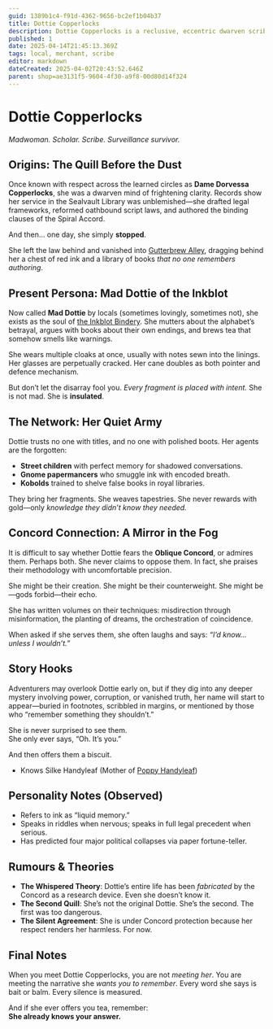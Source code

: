 ```yaml
---
guid: 1389b1c4-f91d-4362-9656-bc2ef1b04b37
title: Dottie Copperlocks
description: Dottie Copperlocks is a reclusive, eccentric dwarven scribe and former legal scholar who runs the Inkblot Bindery, weaving a network of informants and possessing unsettling knowledge of power, secrets, and the Oblique Concord.
published: 1
date: 2025-04-14T21:45:13.369Z
tags: local, merchant, scribe
editor: markdown
dateCreated: 2025-04-02T20:43:52.646Z
parent: shop=ae3131f5-9604-4f30-a9f8-00d80d14f324
---
```


# Dottie Copperlocks  
*Madwoman. Scholar. Scribe. Surveillance survivor.*

## Origins: The Quill Before the Dust

Once known with respect across the learned circles as **Dame Dorvessa Copperlocks**, she was a dwarven mind of frightening clarity. Records show her service in the Sealvault Library was unblemished—she drafted legal frameworks, reformed oathbound script laws, and authored the binding clauses of the Spiral Accord.

And then… one day, she simply **stopped**.

She left the law behind and vanished into [Gutterbrew Alley](/geography/settlement/city/city-of-or/district/gutterbrew-alley.md), dragging behind her a chest of red ink and a library of books *that no one remembers authoring*.

## Present Persona: Mad Dottie of the Inkblot

Now called **Mad Dottie** by locals (sometimes lovingly, sometimes not), she exists as the soul of [the Inkblot Bindery](/geography/settlement/city/city-of-or/shop/the-inkblot-bindery.md). She mutters about the alphabet’s betrayal, argues with books about their own endings, and brews tea that somehow smells like warnings.

She wears multiple cloaks at once, usually with notes sewn into the linings. Her glasses are perpetually cracked. Her cane doubles as both pointer and defence mechanism.

But don’t let the disarray fool you. *Every fragment is placed with intent.* She is not mad. She is **insulated**.

## The Network: Her Quiet Army

Dottie trusts no one with titles, and no one with polished boots. Her agents are the forgotten:

- **Street children** with perfect memory for shadowed conversations.
- **Gnome papermancers** who smuggle ink with encoded breath.
- **Kobolds** trained to shelve false books in royal libraries.

They bring her fragments. She weaves tapestries. She never rewards with gold—only *knowledge they didn’t know they needed.*

## Concord Connection: A Mirror in the Fog

It is difficult to say whether Dottie fears the **Oblique Concord**, or admires them. Perhaps both. She never claims to oppose them. In fact, she praises their methodology with uncomfortable precision.

She might be their creation. She might be their counterweight. She might be—gods forbid—their echo.

She has written volumes on their techniques: misdirection through misinformation, the planting of dreams, the orchestration of coincidence.

When asked if she serves them, she often laughs and says: *“I’d know… unless I wouldn’t.”*

## Story Hooks
Adventurers may overlook Dottie early on, but if they dig into any deeper mystery involving power, corruption, or vanished truth, her name will start to appear—buried in footnotes, scribbled in margins, or mentioned by those who “remember something they shouldn’t.”

She is never surprised to see them.  
She only ever says, “Oh. It’s you.”

And then offers them a biscuit.

- Knows Silke Handyleaf (Mother of [Poppy Handyleaf](/being/character/poppy-handyleaf.md))

## Personality Notes (Observed)

- Refers to ink as “liquid memory.”
- Speaks in riddles when nervous; speaks in full legal precedent when serious.
- Has predicted four major political collapses via paper fortune-teller.

## Rumours & Theories

- **The Whispered Theory**: Dottie’s entire life has been *fabricated* by the Concord as a research device. Even she doesn’t know it.
- **The Second Quill**: She’s not the original Dottie. She’s the second. The first was too dangerous.
- **The Silent Agreement**: She is under Concord protection because her respect renders her harmless. For now.

## Final Notes

When you meet Dottie Copperlocks, you are not *meeting her*. You are meeting the narrative she *wants you to remember*. Every word she says is bait or balm. Every silence is measured.

And if she ever offers you tea, remember:  
**She already knows your answer.**
